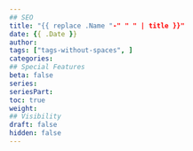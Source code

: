 ```yaml
---
## SEO
title: "{{ replace .Name "-" " " | title }}"
date: {{ .Date }}
author:
tags: ["tags-without-spaces", ]
categories:
## Special Features
beta: false 
series:
seriesPart:
toc: true
weight: 
## Visibility
draft: false
hidden: false
---
```



